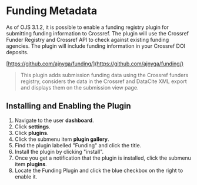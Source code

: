 # Funding Metadata

As of OJS 3.1.2, it is possible to enable a funding registry plugin for submitting funding information to Crossref. The plugin will use the Crossref Funder Registry and Crossref API to check against existing funding agencies. The plugin will include funding information in your Crossref DOI deposits.

[https://github.com/ajnyga/funding/](https://github.com/ajnyga/funding/)

>This plugin adds submission funding data using the Crossref funders registry, considers the data in the Crossref and DataCite XML export and displays them on the submission view page.

## Installing and Enabling the Plugin

1. Navigate to the user **dashboard**.
2. Click **settings**.
3. Click **plugins**.
4. Click the submenu item **plugin gallery**.
5. Find the plugin labelled "Funding" and click the title.
6. Install the plugin by clicking "install".
7. Once you get a notification that the plugin is installed, click the submenu item **plugins**.
8. Locate the Funding Plugin and click the blue checkbox on the right to enable it.
